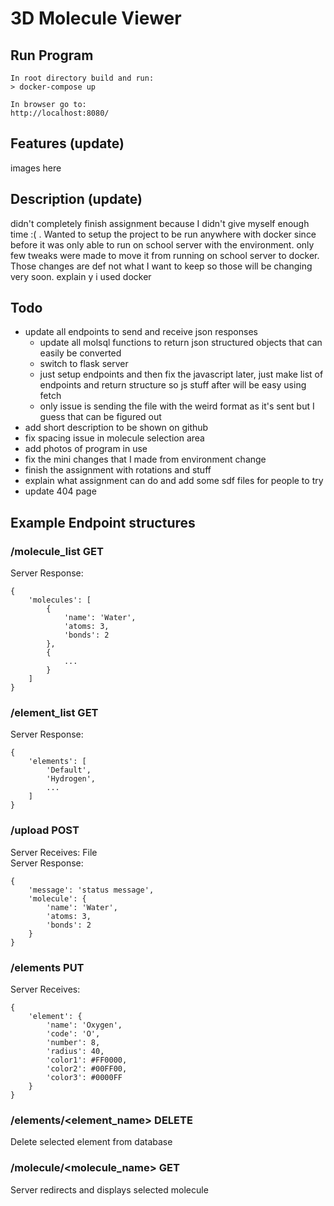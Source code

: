 # 3D Molecule Viewer

## Run Program
```
In root directory build and run:
> docker-compose up

In browser go to:
http://localhost:8080/
```

## Features (update)
images here


## Description (update)
didn't completely finish assignment because I didn't give myself enough time :( . Wanted to setup the project to be run anywhere with docker since before it was only able to run on school server with the environment. only few tweaks were made to move it from running on school server to docker. Those changes are def not what I want to keep so those will be changing very soon. explain y i used docker

## Todo
- update all endpoints to send and receive json responses
    - update all molsql functions to return json structured objects that can easily be converted
    - switch to flask server
    - just setup endpoints and then fix the javascript later, just make list of endpoints and return structure so js stuff after will be easy using fetch
    - only issue is sending the file with the weird format as it's sent but I guess that can be figured out
- add short description to be shown on github
- fix spacing issue in molecule selection area
- add photos of program in use
- fix the mini changes that I made from environment change
- finish the assignment with rotations and stuff
- explain what assignment can do and add some sdf files for people to try
- update 404 page


## Example Endpoint structures
### /molecule_list GET
Server Response:
```
{
    'molecules': [
        {
            'name': 'Water',
            'atoms: 3,
            'bonds': 2
        },
        {
            ...
        }
    ]
}
```

### /element_list GET
Server Response:
```
{
    'elements': [
        'Default',
        'Hydrogen',
        ...
    ]
}
```

### /upload POST
Server Receives: File  
Server Response:
```
{
    'message': 'status message',
    'molecule': {
        'name': 'Water',
        'atoms: 3,
        'bonds': 2
    }
}
```

### /elements PUT
Server Receives:
```
{
    'element': {
        'name': 'Oxygen',
        'code': 'O',
        'number': 8,
        'radius': 40,
        'color1': #FF0000,
        'color2': #00FF00,
        'color3': #0000FF
    }
}
```

### /elements/<element_name> DELETE
Delete selected element from database

### /molecule/<molecule_name> GET
Server redirects and displays selected molecule
